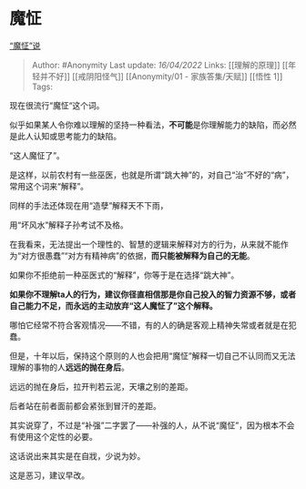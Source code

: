 # 魔怔
[“魔怔”说](https://zhuanlan.zhihu.com/p/495479903)

> Author: #Anonymity 
Last update: *16/04/2022* 
Links: [[理解的原理]] [[年轻并不好]] [[戒阴阳怪气]] [[Anonymity/01 - 家族答集/天赋]] [[悟性 1]]
Tags: 

现在很流行“魔怔“这个词。

似乎如果某人令你难以理解的坚持一种看法，**不可能**是你理解能力的缺陷，而必然是此人认知或思考能力的缺陷。

“这人魔怔了”。

是这样，以前农村有一些巫医，也就是所谓“跳大神”的，对自己“治”不好的“病”，常用这个词来“解释”。

同样的手法还体现在用“造孽”解释天不下雨，

用“坏风水”解释子孙考试不及格。

  

在我看来，无法提出一个理性的、智慧的逻辑来解释对方的行为，从来就不能作为“对方很愚蠢”“对方有精神病”的依据，**而只能被解释为自己的无能**。

如果你不拒绝前一种巫医式的“解释”，你等于是在选择“跳大神”。

**如果你不理解ta人的行为，建议你径直相信那是你自己投入的智力资源不够，或者自己能力不足，而永远的主动放弃“这人魔怔了”这个解释。**

哪怕它经常不符合客观情况——不错，有的人的确是客观上精神失常或者就是在犯蠢。

但是，十年以后，保持这个原则的人也会把用“魔怔”解释一切自己不认同而又无法理解的事物的人**远远的抛在身后**。

远远的抛在身后，拉开判若云泥，天壤之别的差距。

后者站在前者面前都会紧张到冒汗的差距。

  

其实说穿了，不过是“补强”二字罢了——补强的人，从不说“魔怔”，因为根本不会有使用这个定性的必要。

这话说出来其实是在自戕，少说为妙。

这是恶习，建议早改。